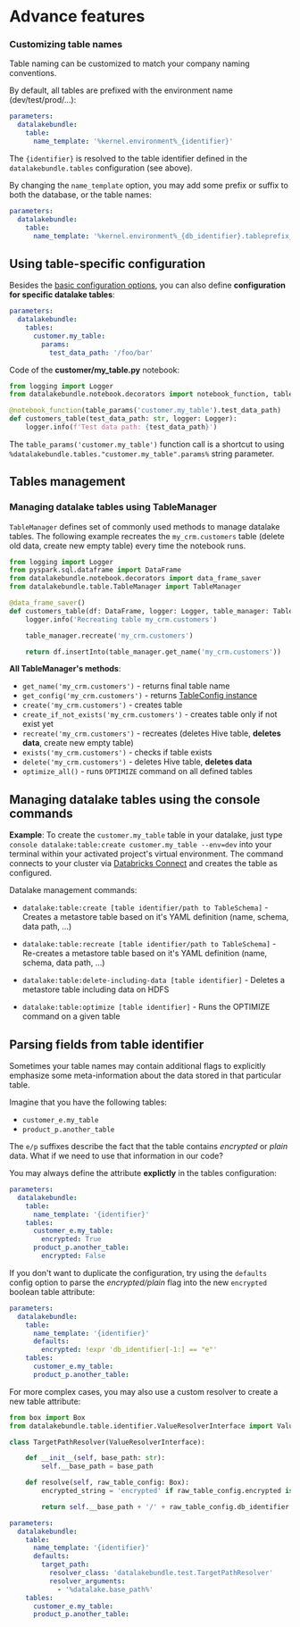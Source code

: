 # Advance features

### Customizing table names

Table naming can be customized to match your company naming conventions. 

By default, all tables are prefixed with the environment name (dev/test/prod/...):

```yaml
parameters:
  datalakebundle:
    table:
      name_template: '%kernel.environment%_{identifier}'
```

The `{identifier}` is resolved to the table identifier defined in the `datalakebundle.tables` configuration (see above).

By changing the `name_template` option, you may add some prefix or suffix to both the database, or the table names:

```yaml
parameters:
  datalakebundle:
    table:
      name_template: '%kernel.environment%_{db_identifier}.tableprefix_{table_identifier}_tablesufix'
```

## Using table-specific configuration

Besides the [basic configuration options](https://github.com/daipe-ai/databricks-bundle/blob/master/docs/configuration.md), you can also define **configuration for specific datalake tables**:

```yaml
parameters:
  datalakebundle:
    tables:
      customer.my_table:
        params:
          test_data_path: '/foo/bar'
```

Code of the **customer/my_table.py** notebook:

```python
from logging import Logger
from datalakebundle.notebook.decorators import notebook_function, table_params

@notebook_function(table_params('customer.my_table').test_data_path)
def customers_table(test_data_path: str, logger: Logger):
    logger.info(f'Test data path: {test_data_path}')
```

The `table_params('customer.my_table')` function call is a shortcut to using `%datalakebundle.tables."customer.my_table".params%` string parameter.

## Tables management

### Managing datalake tables using TableManager

`TableManager` defines set of commonly used methods to manage datalake tables.
The following example recreates the `my_crm.customers` table (delete old data, create new empty table) every time the notebook runs.

```python
from logging import Logger
from pyspark.sql.dataframe import DataFrame
from datalakebundle.notebook.decorators import data_frame_saver
from datalakebundle.table.TableManager import TableManager

@data_frame_saver()
def customers_table(df: DataFrame, logger: Logger, table_manager: TableManager):
    logger.info('Recreating table my_crm.customers')

    table_manager.recreate('my_crm.customers')

    return df.insertInto(table_manager.get_name('my_crm.customers'))
```

**All TableManager's methods**:

* `get_name('my_crm.customers')` - returns final table name
* `get_config('my_crm.customers')` - returns [TableConfig instance](https://github.com/daipe-ai/datalake-bundle/blob/master/src/datalakebundle/table/config/TableConfig.py)
* `create('my_crm.customers')` - creates table
* `create_if_not_exists('my_crm.customers')` - creates table only if not exist yet
* `recreate('my_crm.customers')` - recreates (deletes Hive table, **deletes data**, create new empty table)
* `exists('my_crm.customers')` - checks if table exists
* `delete('my_crm.customers')` - deletes Hive table, **deletes data**
* `optimize_all()` - runs `OPTIMIZE` command on all defined tables

## Managing datalake tables using the console commands

**Example**: To create the `customer.my_table` table in your datalake, just type `console datalake:table:create customer.my_table --env=dev`
into your terminal within your activated project's virtual environment.
The command connects to your cluster via [Databricks Connect](https://github.com/daipe-ai/databricks-bundle/blob/master/docs/databricks-connect.md) and creates the table as configured.

Datalake management commands: 

* `datalake:table:create [table identifier/path to TableSchema]` - Creates a metastore table based on it's YAML definition (name, schema, data path, ...)

* `datalake:table:recreate [table identifier/path to TableSchema]` - Re-creates a metastore table based on it's YAML definition (name, schema, data path, ...)

* `datalake:table:delete-including-data [table identifier]` - Deletes a metastore table including data on HDFS

* `datalake:table:optimize [table identifier]` - Runs the OPTIMIZE command on a given table

## Parsing fields from table identifier

Sometimes your table names may contain additional flags to explicitly emphasize some meta-information about the data stored in that particular table.

Imagine that you have the following tables:

* `customer_e.my_table`
* `product_p.another_table`

The `e/p` suffixes describe the fact that the table contains *encrypted* or *plain* data. What if we need to use that information in our code?

You may always define the attribute **explictly** in the tables configuration: 

```yaml
parameters:
  datalakebundle:
    table:
      name_template: '{identifier}'
    tables:
      customer_e.my_table:
        encrypted: True
      product_p.another_table:
        encrypted: False
```

If you don't want to duplicate the configuration, try using the `defaults` config option to parse the *encrypted/plain* flag into the new `encrypted` boolean table attribute: 

```yaml
parameters:
  datalakebundle:
    table:
      name_template: '{identifier}'
      defaults:
        encrypted: !expr 'db_identifier[-1:] == "e"'
    tables:
      customer_e.my_table:
      product_p.another_table:
```

For more complex cases, you may also use a custom resolver to create a new table attribute:

```python
from box import Box
from datalakebundle.table.identifier.ValueResolverInterface import ValueResolverInterface

class TargetPathResolver(ValueResolverInterface):

    def __init__(self, base_path: str):
        self.__base_path = base_path

    def resolve(self, raw_table_config: Box):
        encrypted_string = 'encrypted' if raw_table_config.encrypted is True else 'plain'

        return self.__base_path + '/' + raw_table_config.db_identifier + '/' + encrypted_string + '/' + raw_table_config.table_identifier + '.delta'
```

```yaml
parameters:
  datalakebundle:
    table:
      name_template: '{identifier}'
      defaults:
        target_path:
          resolver_class: 'datalakebundle.test.TargetPathResolver'
          resolver_arguments:
            - '%datalake.base_path%'
    tables:
      customer_e.my_table:
      product_p.another_table:
```